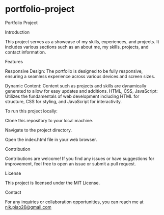 # portfolio-project

Portfolio Project

Introduction

This project serves as a showcase of my skills, experiences, and projects. It includes various sections such as an about me, my skills, projects, and contact information.

Features

Responsive Design: The portfolio is designed to be fully responsive, ensuring a seamless experience across various devices and screen sizes.

Dynamic Content: Content such as projects and skills are dynamically generated to allow for easy updates and additions.
HTML, CSS, JavaScript: Utilizes the fundamentals of web development including HTML for structure, CSS for styling, and JavaScript for interactivity.


To run this project locally:

Clone this repository to your local machine.

Navigate to the project directory.

Open the index.html file in your web browser.

Contribution

Contributions are welcome! If you find any issues or have suggestions for improvement, feel free to open an issue or submit a pull request.

License

This project is licensed under the MIT License.

Contact

For any inquiries or collaboration opportunities, you can reach me at nik.piao26@gmail.com